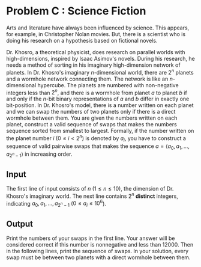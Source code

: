 # Problem C : Science Fiction

Arts and literature have always been influenced by science. This appears, for example, in Christopher Nolan movies. But, there is a scientist who is doing his research on a hypothesis based on fictional novels.

Dr. Khosro, a theoretical physicist, does research on parallel worlds with high-dimensions, inspired by Isaac Asimov's novels. During his research, he needs a method of sorting in his imaginary high-dimension network of planets. In Dr. Khosro's imaginary $n$-dimensional world, there are $2 ^ n$ planets and a wormhole network connecting them. The network is like an $n$-dimensional hypercube. The planets are numbered with non-negative integers less than $2 ^ n$, and there is a wormhole from planet $a$ to planet $b$ if and only if the $n$-bit binary representations of $a$ and $b$ differ in exactly one bit-position. In Dr. Khosro's model, there is a number written on each planet and we can swap the numbers of two planets only if there is a direct wormhole between them. You are given the numbers written on each planet, construct a valid sequence of swaps that makes the numbers sequence sorted from smallest to largest. Formally, if the number written on the planet number $i$ ($0 \le i < 2 ^ n$) is denoted by $a_i$, you have to construct a sequence of valid pairwise swaps that makes the sequence $a = \langle a_0, a_1, \dots, a_{2 ^ n - 1} \rangle$ in increasing order.

## Input

The first line of input consists of $n$ ($1 \le n \le 10$), the dimension of Dr. Khosro's imaginary world. The next line contains $2 ^ n$ **distinct** integers, indicating $a_0, a_1, \dots, a_{2 ^ n - 1}$ ($0 \le a_i \le 10 ^ 6$).

## Output

Print the numbers of your swaps in the first line. Your answer will be considered correct if this number is nonnegative and less than 12000. Then in the following lines, print the sequence of swaps. In your solution, every swap must be between two planets with a direct wormhole between them.
